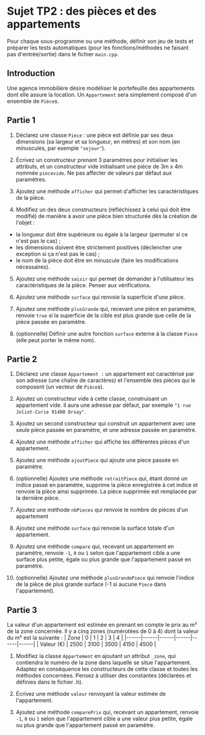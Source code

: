 # Sujet TP2 : des pièces et des appartements
Pour chaque sous-programme ou une méthode, définir son jeu de tests et préparer les tests automatiques (pour les fonctions/méthodes ne faisant pas d'entrée/sortie) dans le fichier `main.cpp`.

## Introduction
Une agence immobilière désire modéliser le portefeuille des appartements dont elle assure la location. Un `Appartement` sera simplement composé d'un ensemble de `Pièce`s.

## Partie 1
1. Déclarez une classe `Piece` : une pièce est définie par ses deux dimensions (sa largeur et sa longueur, en mètres) et son nom (en minuscules, par exemple `"sejour"`).

2. Écrivez un constructeur prenant 3 paramètres pour initialiser les attributs, et un constructeur vide initialisant une pièce de 3m x 4m nommée `piecevide`. Ne pas affecter de valeurs par défaut aux paramètres.

3. Ajoutez une méthode `afficher` qui permet d'afficher les caractéristiques de la pièce.

4. Modifiez un des deux constructeurs (réfléchissez à celui qui doit être modifié) de manière à avoir une pièce bien structurée dès la création de l'objet :
- la longueur doit être supérieure ou égale à la largeur (permuter si ce n'est pas le cas) ;
- les dimensions doivent être strictement positives (déclencher une exception si ça n'est pas le cas) ;
- le nom de la pièce doit être en minuscule (faire les modifications nécessaires).

5. Ajoutez une méthode `saisir` qui permet de demander à l'utilisateur les caractéristiques de la pièce. Penser aux vérifications.

6. Ajoutez une méthode `surface` qui renvoie la superficie d'une pièce.

7. Ajoutez une méthode `plusGrande` qui, recevant une pièce en paramètre, renvoie `true` si la superficie de la cible est plus grande que celle de la pièce passée en paramètre.

8. (optionnelle) Définir une autre fonction `surface` externe à la classe `Piece` (elle peut porter le même nom).

## Partie 2

1. Déclarez une classe `Appartement :` un appartement est caractérisé par son adresse (une chaîne de caractères) et l'ensemble des pièces qui le composent (un vecteur de `Pièce`s).

2. Ajoutez un constructeur vide à cette classe, construisant un appartement vide. Il aura une adresse par défaut, par exemple `"1 rue Joliot-Curie 91400 Orsay"`.

3. Ajoutez un second constructeur qui construit un appartement avec une seule pièce passée en paramètre, et une adresse passée en paramètre.

4. Ajoutez une méthode `afficher` qui affiche les différentes pièces d'un appartement.

5. Ajoutez une méthode `ajoutPiece` qui ajoute une piece passée en paramètre.

6. (optionnelle) Ajoutez une méthode `retraitPiece` qui, étant donné un indice passé en paramètre, supprime la pièce enregistrée à cet indice et renvoie la pièce ainsi supprimée. La pièce supprimée est remplacée par la dernière pièce.

7. Ajoutez une méthode `nbPieces` qui renvoie le nombre de pièces d'un appartement

8. Ajoutez une méthode `surface` qui renvoie la surface totale d'un appartement.

9. Ajoutez une méthode `compare` qui, recevant un appartement en paramètre, renvoie `-1`, `0` ou `1` selon que l'appartement cible a une surface plus petite, égale ou plus grande que l'appartement passé en paramètre.

10. (optionnelle)  Ajoutez une méthode `plusGrandePiece` qui renvoie l'indice de la pièce de plus grande surface (-1 si aucune `Piece` dans l'appartement).

## Partie 3
La valeur d'un appartement est estimée en prenant en compte le prix au m² de la zone concernée. Il y a cinq zones (numérotées de 0 à 4) dont la valeur du m² est la suivante :
| Zone | 0    | 1    | 2    | 3    | 4    |
|------|------|------|------|------|------|
| Valeur (€) | 2500 | 3100 | 3500 | 4150 | 4500 |

1. Modifiez la classe `Appartement` en ajoutant un attribut `_zone`, qui contiendra le numéro de la zone dans laquelle se situe l'appartement. Adaptez en conséquence les constructeurs de cette classe et toutes les méthodes concernées. Pensez à utiliser des constantes (déclarées et définies dans le fichier .h).

2. Écrivez une méthode `valeur` renvoyant la valeur estimée de l'appartement.

3. Ajoutez une méthode `comparePrix` qui, recevant un appartement, renvoie `-1`, `0` ou `1` selon que l'appartement cible a une valeur plus petite, égale ou plus grande que l'appartement passé en paramètre.
